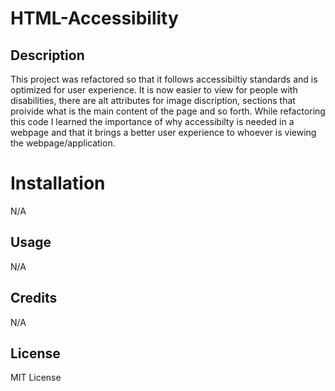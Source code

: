 # HTML-Accessibility

## Description

This project was refactored so that it follows accessibiltiy standards and is optimized for user experience. It is now easier to view for people with disabilities, there are alt attributes for image discription, sections that proivide what is the main content of the page and so forth. While refactoring this code I learned the importance of why accessibilty is needed in a webpage and that it brings a better user experience to whoever is viewing the webpage/application.

# Installation 

N/A

## Usage

N/A

## Credits

N/A

## License

MIT License 

